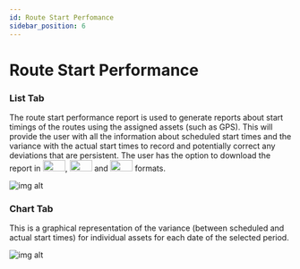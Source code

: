 ```yaml
---
id: Route Start Perfomance
sidebar_position: 6
---
```


# Route Start Performance

### List Tab
The route start performance report is used to generate reports about start timings of the routes using the assigned assets (such as GPS). This will provide the user with all the information about scheduled start times and the variance with the actual start times to record and potentially correct any deviations that are persistent. The user has the option to download the report in <img src='/img/csv-btn.png' height='20px' width='40px'/>, <img src='/img/pdf-btn.png' height='20px' width='40px'/> and <img src='/img/excel-btn.png' height='20px' width='40px'/> formats.

![img alt](/img/route-start-list-rpt.png)

### Chart Tab
This is a graphical representation of the variance (between scheduled and actual start times) for individual assets for each date of the selected period.

![img alt](/img/route-start-chart-rpt.png)